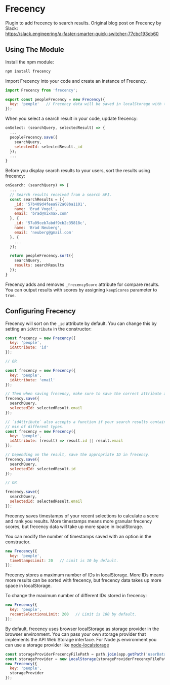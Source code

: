 # Frecency

Plugin to add frecency to search results. Original blog post on Frecency by Slack:<br> https://slack.engineering/a-faster-smarter-quick-switcher-77cbc193cb60

## Using The Module

Install the npm module:
```sh
npm install frecency
```

Import Frecency into your code and create an instance of Frecency.
```js
import Frecency from 'frecency';

export const peopleFrecency = new Frecency({
  key: 'people'   // Frecency data will be saved in localStorage with the key: 'frecency_people'.
});
```

When you select a search result in your code, update frecency:
```js
onSelect: (searchQuery, selectedResult) => {
  ...
  peopleFrecency.save({
    searchQuery,
    selectedId: selectedResult._id
  });
  ...
}
```

Before you display search results to your users, sort the results using frecency:
```js
onSearch: (searchQuery) => {
  ...
  // Search results received from a search API.
  const searchResults = [{
    _id: '57b409d4feea972a68ba1101',
    name: 'Brad Vogel',
    email: 'brad@mixmax.com'
  }, {
    _id: '57a09ceb7abdf9cb2c35818c',
    name: 'Brad Neuberg',
    email: 'neuberg@gmail.com'
  }, {
    ...
  }];

  return peopleFrecency.sort({
    searchQuery,
    results: searchResults
  });
}
```

Frecency adds and removes `_frecencyScore` attribute for compare results.
You can output results with scores by assigning `keepScores` parameter to `true`. 


## Configuring Frecency
Frecency will sort on the `_id` attribute by default. You can change this by setting an
`idAttribute` in the constructor:
```js
const frecency = new Frecency({
  key: 'people',
  idAttribute: 'id'
});

// OR

const frecency = new Frecency({
  key: 'people',
  idAttribute: 'email'
});

// Then when saving frecency, make sure to save the correct attribute as the selectedId.
frecency.save({
  searchQuery,
  selectedId: selectedResult.email
});

// `idAttribute` also accepts a function if your search results contain a
// mix of different types.
const frecency = new Frecency({
  key: 'people',
  idAttribute: (result) => result.id || result.email
});

// Depending on the result, save the appropriate ID in frecency.
frecency.save({
  searchQuery,
  selectedId: selectedResult.id
});

// OR

frecency.save({
  searchQuery,
  selectedId: selectedResult.email
});
```

Frecency saves timestamps of your recent selections to calculate a score and rank you results.
More timestamps means more granular frecency scores, but frecency data will take up more
space in localStorage.

You can modify the number of timestamps saved with an option in the constructor.
```js
new Frecency({
  key: 'people',
  timeStampsLimit: 20   // Limit is 10 by default.
});
```

Frecency stores a maximum number of IDs in localStorage. More IDs means more results
can be sorted with frecency, but frecency data takes up more space in localStorage.

To change the maximum number of different IDs stored in frecency:
```js
new Frecency({
  key: 'people',
  recentSelectionsLimit: 200   // Limit is 100 by default.
});
```

By default, frecency uses browser localStorage as storage provider in the browser environment.
You can pass your own storage provider that implements the API Web Storage interface.
For Node.js environment you can use a storage provider like [node-localstorage](https://github.com/lmaccherone/node-localstorage)
```js
const storageProviderFrecencyFilePath = path.join(app.getPath('userData'), 'frecency');
const storageProvider = new LocalStorage(storageProviderFrecencyFilePath);
new Frecency({
  key: 'people',
  storageProvider
});
```

